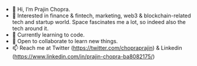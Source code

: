 - 👋 Hi, I’m Prajin Chopra.
- 👀 Interested in finance & fintech, marketing, web3 & blockchain-related tech and startup world. Space fascinates me a lot, so indeed also the tech around it.
- 🌱 Currently learning to code.
- 💞️ Open to collaborate to learn new things.
- 📫 Reach me at Twitter (https://twitter.com/chopraprajin) & Linkedin (https://www.linkedin.com/in/prajin-chopra-ba8082175/)

<!---
chopraprajin/chopraprajin is a ✨ special ✨ repository because its `README.md` (this file) appears on your GitHub profile.
You can click the Preview link to take a look at your changes.
--->

